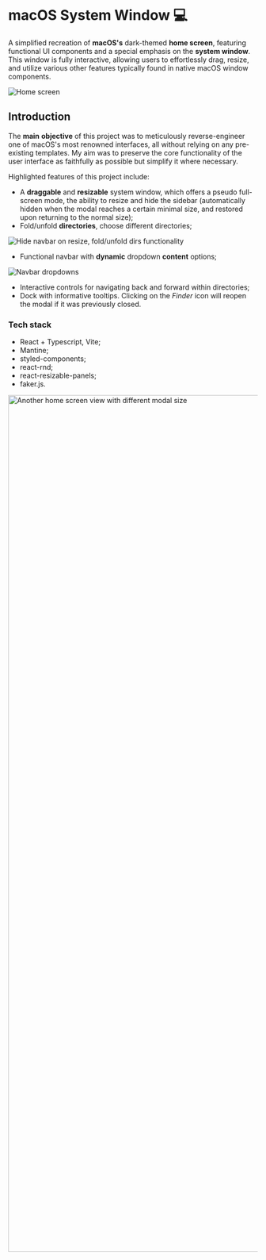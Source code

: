 # macOS System Window 💻

A simplified recreation of **macOS's** dark-themed **home screen**, featuring functional UI components and a special emphasis on the **system window**. This window is fully interactive, allowing users to effortlessly drag, resize, and utilize various other features typically found in native macOS window components.

![Home screen](https://github.com/kr4chinin/apple-system-window/assets/103210607/8416aa1e-fee7-4e64-8a77-226b0a616223)

## Introduction

The **main** **objective** of this project was to meticulously reverse-engineer one of macOS's most renowned interfaces, all without relying on any pre-existing templates. My aim was to preserve the core functionality of the user interface as faithfully as possible but simplify it where necessary.

Highlighted features of this project include:

* A **draggable** and **resizable** system window, which offers a pseudo full-screen mode, the ability to resize and hide the sidebar (automatically hidden when the modal reaches a certain minimal size, and restored upon returning to the normal size);
* Fold/unfold **directories**, choose different directories;

![Hide navbar on resize, fold/unfold dirs functionality](https://github.com/kr4chinin/apple-system-window/assets/103210607/ddff3ba2-da4a-4ecf-93b4-c0db9c30da86)

* Functional navbar with **dynamic** dropdown **content** options;
  
![Navbar dropdowns](https://github.com/kr4chinin/apple-system-window/assets/103210607/fb81152d-0c5a-4b4f-9a02-3ace635c7810)

* Interactive controls for navigating back and forward within directories;
* Dock with informative tooltips. Clicking on the _Finder_ icon will reopen the modal if it was previously closed.

### Tech stack

* React + Typescript, Vite;
* Mantine;
* styled-components;
* react-rnd;
* react-resizable-panels;
* faker.js.

<img width="1728" alt="Another home screen view with different modal size" src="https://github.com/kr4chinin/apple-system-window/assets/103210607/94728d5a-760c-41de-ab3a-8ef7d4147944">




